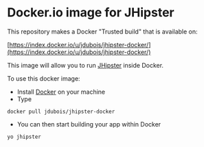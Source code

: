 Docker.io image for JHipster
=============

This repository makes a Docker "Trusted build" that is available on:

[https://index.docker.io/u/jdubois/jhipster-docker/](https://index.docker.io/u/jdubois/jhipster-docker/)

This image will allow you to run [JHipster](http://jhipster.github.io/) inside Docker.

To use this docker image:

- Install [Docker](https://www.docker.io/) on your machine
- Type 
```
docker pull jdubois/jhipster-docker
```
- You can then start building your app within Docker
```
yo jhipster
```
